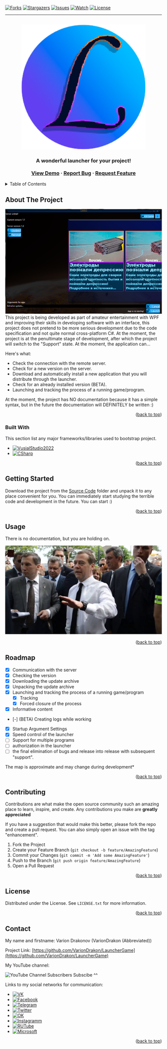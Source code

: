 <!-- Improved compatibility of back to top link: See: https://github.com/othneildrew/Best-README-Template/pull/73 -->
<a name="readme-top"></a>
<!--
*** Thanks for checking out the Best-README-Template. If you have a suggestion
*** that would make this better, please fork the repo and create a pull request
*** or simply open an issue with the tag "enhancement".
*** Don't forget to give the project a star!
*** Thanks again! Now go create something AMAZING! :D
*** From me: I don't delete comments on purpose so that the author is pleased that his project template is being used :)
-->
[![Forks][forks-shield]][forks-url]
[![Stargazers][stars-shield]][stars-url]
[![Issues][issues-shield]][issues-url]
[![Watch][Watch-shield]][Watch-url]
[![License][license-shield]][license-url]
<hr>

<!-- PROJECT LOGO -->
<br />
<div align="center">
  <a href="https://github.com/VarionDrakon/LauncherGame/tree/main/">
    <img src="res/logoForLauncherGame.png" alt="logoForLauncherGame.png" width="400" height="400">
  </a>

  <h3 align="center"The "Launcher" Project</h3>

  <p align="center">
   A wonderful launcher for your project!
    <br />
    <br />
    <a href="https://github.com/VarionDrakon/LauncherGame/tree/main/SourceCode/LaucnherYouTube/bin/Debug">View Demo</a>
    ·
    <a href="https://github.com/VarionDrakon/LauncherGame/issues">Report Bug</a>
    ·
    <a href="https://github.com/VarionDrakon/LauncherGame/issues">Request Feature</a>
  </p>
</div>



<!-- TABLE OF CONTENTS -->
<details>
  <summary>Table of Contents</summary>
  <ol>
    <li>
      <a href="#about-the-project">About The Project</a>
      <ul>
        <li><a href="#built-with">Built With</a></li>
      </ul>
    </li>
    <li>
      <a href="#getting-started">Getting Started</a>
    </li>
    <li><a href="#usage">Usage</a></li>
    <li><a href="#roadmap">Roadmap</a></li>
    <li><a href="#contributing">Contributing</a></li>
    <li><a href="#license">License</a></li>
    <li><a href="#contact">Contact</a></li>
  </ol>
</details>



<!-- ABOUT THE PROJECT -->
## About The Project

<div align="center">
  <a href="https://github.com/VarionDrakon/LauncherGame/tree/main/">
    <img src="res/screenshotApp.png" alt="screenshot">
  </a>
</div>
This project is being developed as part of amateur entertainment with WPF and improving their skills in developing software with an interface, this project does not pretend to be more serious development due to the code specification and not quite normal cross-platform C#. At the moment, the project is at the penultimate stage of development, after which the project will switch to the "Support" state. At the moment, the application can...

Here's what:
* Check the connection with the remote server.
* Check for a new version on the server.
* Download and automatically install a new application that you will distribute through the launcher.
* Check for an already installed version (BETA).
* Launching and tracking the process of a running game/program.

At the moment, the project has NO documentation because it has a simple syntax, but in the future the documentation will DEFINITELY be written :)
<p align="right">(<a href="#readme-top">back to top</a>)</p>



### Built With

This section list any major frameworks/libraries used to bootstrap project.

* [![VusialStudio2022][VusialStudio2022]][VusialStudio2022-url]
* [![CSharp][CSharp]][CSharp-url]

<p align="right">(<a href="#readme-top">back to top</a>)</p>


<!-- GETTING STARTED -->
## Getting Started

Download the project from the <a href="https://github.com/VarionDrakon/LauncherGame/tree/main/SourceCode">Source Code</a> folder and unpack it to any place convenient for you. You can immediately start studying the terrible code and development in the future. You can start :)

<p align="right">(<a href="#readme-top">back to top</a>)</p>



<!-- USAGE EXAMPLES -->
## Usage
There is no documentation, but you are holding on.
<div align="center">
  <a href="https://github.com/VarionDrakon/LauncherGame/tree/main/">
    <img src="res/sss.jpg" alt="Logo">
  </a>
</div>
<p align="right">(<a href="#readme-top">back to top</a>)</p>



<!-- ROADMAP -->
## Roadmap

- [x] Communication with the server
- [x] Checking the version
- [x] Downloading the update archive
- [x] Unpacking the update archive
- [x] Launching and tracking the process of a running game/program
    - [x] Tracking
    - [x] Forced closure of the process
- [x] Informative content
- [-] (BETA) Creating logs while working 
- [x] Startup Argument Settings
- [x] Speed control of the launcher
- [ ] Support for multiple programs
- [ ] authorization in the launcher
- [ ] the final elimination of bugs and release into release with subsequent "support".

The map is approximate and may change during development*

<p align="right">(<a href="#readme-top">back to top</a>)</p>



<!-- CONTRIBUTING -->
## Contributing


Contributions are what make the open source community such an amazing place to learn, inspire, and create. Any contributions you make are **greatly appreciated**

If you have a suggestion that would make this better, please fork the repo and create a pull request. You can also simply open an issue with the tag "enhancement".

1. Fork the Project
2. Create your Feature Branch (`git checkout -b feature/AmazingFeature`)
3. Commit your Changes (`git commit -m 'Add some AmazingFeature'`)
4. Push to the Branch (`git push origin feature/AmazingFeature`)
5. Open a Pull Request

<p align="right">(<a href="#readme-top">back to top</a>)</p>

<!-- LICENSE -->
## License

Distributed under the License. See `LICENSE.txt` for more information.

<p align="right">(<a href="#readme-top">back to top</a>)</p>



<!-- CONTACT -->
## Contact

My name and firstname:
Varion Drakonov (VarionDrakon (Abbreviated)) 

Project Link: 
[https://github.com/VarionDrakon/LauncherGame](https://github.com/VarionDrakon/LauncherGame)

My YouTube channel: 

![YouTube Channel Subscribers](https://img.shields.io/youtube/channel/subscribers/UCkJViaw0-xsDvbTQRTu4OMA?style=social) Subscibe ^^

Links to my social networks for communication:

* [![VK][VK]][VK-url]
* [![Facebook][Facebook]][Facebook-url]
* [![Telegram][Telegram]][Telegram-url]
* [![Twitter][Twitter]][Twitter-url]
* [![OK][OK]][OK-url]
* [![Instagramm][Instagramm]][Instagramm-url]
* [![RUTube][RUTube]][RUTube-url]
* [![Microsoft][Microsoft]][Microsoft-url]
<p align="right">(<a href="#readme-top">back to top</a>)</p>

[forks-shield]: https://img.shields.io/github/forks/VarionDrakon/LauncherGame?style=for-the-badge
[forks-url]: https://github.com/VarionDrakon/LauncherGame/network/members

[stars-shield]: https://img.shields.io/github/stars/VarionDrakon/LauncherGame?style=for-the-badge 
[stars-url]: https://github.com/VarionDrakon/LauncherGame/stargazers

[Watch-shield]: https://img.shields.io/github/watchers/VarionDrakon/LauncherGame?style=for-the-badge
[Watch-url]: https://github.com/VarionDrakon/LauncherGame/watchers

[issues-shield]: https://img.shields.io/github/issues-raw/VarionDrakon/LauncherGame?style=for-the-badge
[issues-url]: https://github.com/VarionDrakon/LauncherGame?/issues

[license-shield]: https://img.shields.io/github/license/VarionDrakon/LauncherGame?style=for-the-badge 
[license-url]: https://github.com/VarionDrakon/LauncherGame/blob/main/LICENSE

[VusialStudio2022]: https://img.shields.io/badge/Visual%20Studio%202022-800080?style=for-the-badge&logo=visualstudio&logoColor=white
[VusialStudio2022-url]: https://visualstudio.microsoft.com/en/vs/community/

[CSharp]: https://img.shields.io/badge/.NET%20Framework%204.7.2-800080?style=for-the-badge&logo=dotnet&logoColor=white
[CSharp-url]: https://dotnet.microsoft.com/en-us/download/dotnet-framework/net472

[VK]: https://img.shields.io/badge/VK-4C75A3?style=for-the-badge&logo=vk&logoColor=white
[VK-url]: https://vk.com/varion.drakonov

[RUTube]: https://img.shields.io/badge/RUTube-00001a?style=for-the-badge&logo=PeerTube&logoColor=white
[RUTube-url]: https://rutube.ru/channel/28612463/

[Instagramm]: https://img.shields.io/badge/Instagramm-C13584?style=for-the-badge&logo=Instagram&logoColor=white
[Instagramm-url]: https://www.instagram.com/varion.drakon

[Telegram]: https://img.shields.io/badge/Telegram-27A7E7?style=for-the-badge&logo=Telegram&logoColor=white
[Telegram-url]: https://t.me/VarionDrakon

[Facebook]: https://img.shields.io/badge/Facebook-3b5998?style=for-the-badge&logo=Facebook&logoColor=white
[Facebook-url]: https://web.facebook.com/varion.drakon

[OK]: https://img.shields.io/badge/OkRu-ed812b?style=for-the-badge&logo=Odnoklassniki&logoColor=white
[OK-url]: https://ok.ru/varion.drakon

[Twitter]: https://img.shields.io/badge/Twitter-1D9BF0?style=for-the-badge&logo=Twitter&logoColor=white
[Twitter-url]: https://twitter.com/VrDrakon

[Microsoft]: https://img.shields.io/badge/Microsoft-737373?style=for-the-badge&logo=Microsoft&logoColor=white
[Microsoft-url]: https://learn.microsoft.com/en-us/users/variondrakonov/
